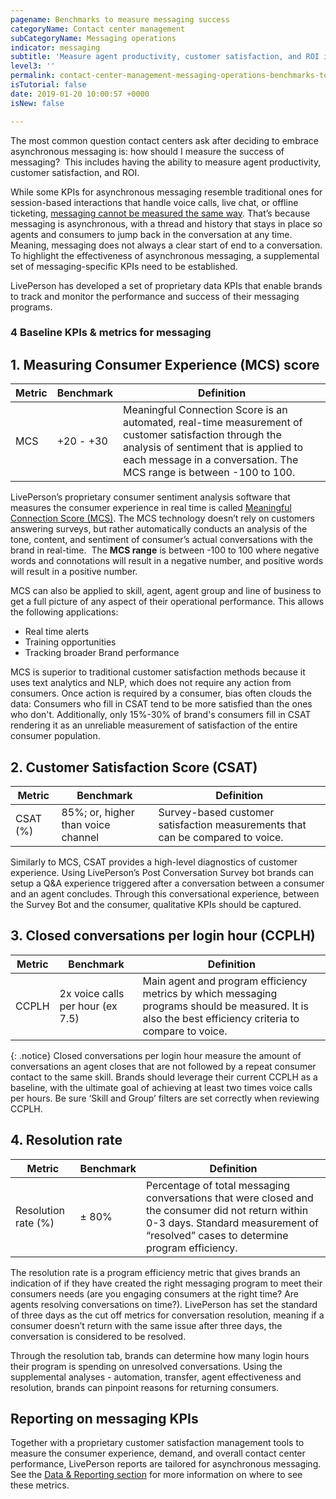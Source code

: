 ```yaml
---
pagename: Benchmarks to measure messaging success
categoryName: Contact center management
subCategoryName: Messaging operations
indicator: messaging
subtitle: 'Measure agent productivity, customer satisfaction, and ROI in messaging '
level3: ''
permalink: contact-center-management-messaging-operations-benchmarks-to-measure-messaging-success.html
isTutorial: false
date: 2019-01-20 10:00:57 +0000
isNew: false

---
```

The most common question contact centers ask after deciding to embrace asynchronous messaging is: how should I measure the success of messaging?  This includes having the ability to measure agent productivity, customer satisfaction, and ROI.

While some KPIs for asynchronous messaging resemble traditional ones for session-based interactions that handle voice calls, live chat, or offline ticketing, [messaging cannot be measured the same way](contact-center-management-messaging-operations-managing-a-contact-center-that-messages.html). That’s because messaging is asynchronous, with a thread and history that stays in place so agents and consumers to jump back in the conversation at any time. Meaning, messaging does not always a clear start of end to a conversation. To highlight the effectiveness of asynchronous messaging, a supplemental set of messaging-specific KPIs need to be established.

LivePerson has developed a set of proprietary data KPIs that enable brands to track and monitor the performance and success of their messaging programs.

### 4 Baseline KPIs & metrics for messaging

## 1. Measuring Consumer Experience (MCS) score

| Metric | Benchmark | Definition |
| --- | --- | --- |
| MCS | +20 - +30 | Meaningful Connection Score is an automated, real-time measurement of customer satisfaction through the analysis of sentiment that is applied to each message in a conversation. The MCS range is between -100 to 100. |

LivePerson’s proprietary consumer sentiment analysis software that measures the consumer experience in real time is called [Meaningful Connection Score (MCS)](data-reporting-meaningful-connection-score-(mcs)-meaningful-connection-score-(mcs)-overview.html). The MCS technology doesn’t rely on customers answering surveys, but rather automatically conducts an analysis of the tone, content, and sentiment of consumer’s actual conversations with the brand in real-time.  The **MCS range** is between -100 to 100 where negative words and connotations will result in a negative number, and positive words will result in a positive number.

MCS can also be applied to skill, agent, agent group and line of business to get a full picture of any aspect of their operational performance. This allows the following applications:

* Real time alerts
* Training opportunities
* Tracking broader Brand performance

MCS is superior to traditional customer satisfaction methods because it uses text analytics and NLP, which does not require any action from consumers. Once action is required by a consumer, bias often clouds the data: Consumers who fill in CSAT tend to be more satisfied than the ones who don't. Additionally, only 15%-30% of brand's consumers fill in CSAT rendering it as an unreliable measurement of satisfaction of the entire consumer population.

## 2. Customer Satisfaction Score (CSAT)

| Metric | Benchmark | Definition |
| --- | --- | --- |
| CSAT (%) | 85%; or, higher than voice channel | Survey-based customer satisfaction measurements that can be compared to voice. |

Similarly to MCS, CSAT provides a high-level diagnostics of customer experience. Using LivePerson’s Post Conversation Survey bot brands can setup a Q&A experience triggered after a conversation between a consumer and an agent concludes. Through this conversational experience, between the Survey Bot and the consumer, qualitative KPIs should be captured.

## 3. Closed conversations per login hour (CCPLH)

| Metric | Benchmark | Definition |
| --- | --- | --- |
| CCPLH | 2x voice calls per hour (ex 7.5) | Main agent and program efficiency metrics by which messaging programs should be measured. It is also the best efficiency criteria to compare to voice. |

{: .notice}
Closed conversations per login hour measure the amount of conversations an agent closes that are not followed by a repeat consumer contact to the same skill. Brands should leverage their current CCPLH as a baseline, with the ultimate goal of achieving at least two times voice calls per hours. Be sure ‘Skill and Group’ filters are set correctly when reviewing CCPLH.

## 4. Resolution rate

| Metric | Benchmark | Definition |
| --- | --- | --- |
| Resolution rate (%) | ± 80% | Percentage of total messaging conversations that were closed and the consumer did not return within 0-3 days. Standard measurement of “resolved” cases to determine program efficiency. |

The resolution rate is a program efficiency metric that gives brands an indication of if they have created the right messaging program to meet their consumers needs (are you engaging consumers at the right time? Are agents resolving conversations on time?). LivePerson has set the standard of three days as the cut off metrics for conversation resolution, meaning if a consumer doesn’t return with the same issue after three days, the conversation is considered to be resolved.

Through the resolution tab, brands can determine how many login hours their program is spending on unresolved conversations. Using the supplemental analyses - automation, transfer, agent effectiveness and resolution, brands can pinpoint reasons for returning consumers.

## Reporting on messaging KPIs

Together with a proprietary customer satisfaction management tools to measure the consumer experience, demand, and overall contact center performance, LivePerson reports are tailored for asynchronous messaging. See the [Data & Reporting section](data-reporting-business-reporting-metrics.html) for more information on where to see these metrics.